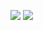 ![](https://github-readme-stats.vercel.app/api?username=fxlip&show_icons=true&theme=github_dark_dimmed)
![](https://github-readme-stats.vercel.app/api/top-langs/?username=fxlip)
